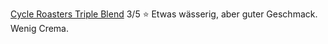 
[Cycle Roasters Triple Blend](https://cycleroasters.com/collections/specialty-coffee-espresso/products/triple-blend-espresso-specialty-coffee)
3/5 ⭐ 
Etwas wässerig, aber guter Geschmack. Wenig Crema.

